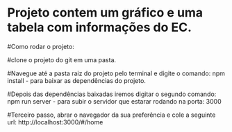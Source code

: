 # Projeto contem um gráfico e uma tabela com informações do EC.

#Como rodar o projeto:

#clone o projeto do git em uma pasta.

#Navegue até a pasta raiz do projeto pelo terminal e digite o comando: 
npm install - para baixar as dependências do projeto.

#Depois das dependências baixadas iremos digitar o segundo comando:
npm run server - para subir o servidor que estarar rodando na porta: 3000

#Terceiro passo, abrar o navegador da sua preferência e cole a seguinte url:
http://localhost:3000/#/home 



